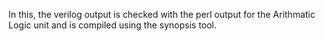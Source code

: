 In this, the verilog output is checked with the perl output for the Arithmatic Logic unit and is compiled using the synopsis tool. 
